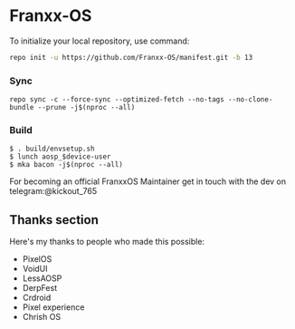 # Franxx-OS

 To initialize your local repository, use command:

```bash
repo init -u https://github.com/Franxx-OS/manifest.git -b 13
```
### Sync ###
```
repo sync -c --force-sync --optimized-fetch --no-tags --no-clone-bundle --prune -j$(nproc --all)
```

### Build ###

```
$ . build/envsetup.sh
$ lunch aosp_$device-user
$ mka bacon -j$(nproc --all)
```
For becoming an official FranxxOS Maintainer get in touch
with the dev on telegram:@kickout_765 

## Thanks section ##

Here's my thanks to people who made this possible:
* PixelOS 
* VoidUI
* LessAOSP 
* DerpFest
* Crdroid
* Pixel experience
* Chrish OS
